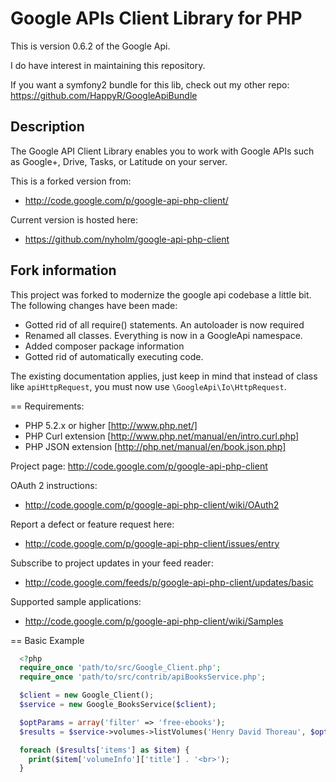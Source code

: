 Google APIs Client Library for PHP
=====================================

This is version 0.6.2 of the Google Api.

I do have interest in maintaining this repository.

If you want a symfony2 bundle for this lib, check out my other repo: https://github.com/HappyR/GoogleApiBundle

## Description
The Google API Client Library enables you to work with Google APIs such as Google+, Drive, Tasks, or Latitude on your server.


This is a forked version from:
* http://code.google.com/p/google-api-php-client/

Current version is hosted here:
* https://github.com/nyholm/google-api-php-client

## Fork information

This project was forked to modernize the google api codebase a little bit.
The following changes have been made:

* Gotted rid of all require() statements. An autoloader is now required
* Renamed all classes. Everything is now in a GoogleApi namespace.
* Added composer package information
* Gotted rid of automatically executing code.

The existing documentation applies, just keep in mind that instead of class
like `apiHttpRequest`, you must now use `\GoogleApi\Io\HttpRequest`.




== Requirements:
* PHP 5.2.x or higher [http://www.php.net/]
* PHP Curl extension [http://www.php.net/manual/en/intro.curl.php]
* PHP JSON extension [http://php.net/manual/en/book.json.php]

Project page:
  http://code.google.com/p/google-api-php-client

OAuth 2 instructions:
* http://code.google.com/p/google-api-php-client/wiki/OAuth2

Report a defect or feature request here:
* http://code.google.com/p/google-api-php-client/issues/entry

Subscribe to project updates in your feed reader:
* http://code.google.com/feeds/p/google-api-php-client/updates/basic

Supported sample applications:
* http://code.google.com/p/google-api-php-client/wiki/Samples

== Basic Example
```php
  <?php
  require_once 'path/to/src/Google_Client.php';
  require_once 'path/to/src/contrib/apiBooksService.php';

  $client = new Google_Client();
  $service = new Google_BooksService($client);

  $optParams = array('filter' => 'free-ebooks');
  $results = $service->volumes->listVolumes('Henry David Thoreau', $optParams);

  foreach ($results['items'] as $item) {
    print($item['volumeInfo']['title'] . '<br>');
  }
```